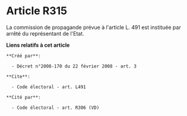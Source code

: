 # Article R315

La commission de propagande prévue à l'article L. 491 est instituée par arrêté du représentant de l'Etat.

**Liens relatifs à cet article**

	**Créé par**:

	  - Décret n°2008-170 du 22 février 2008 - art. 3

	**Cite**:

	  - Code électoral - art. L491

	**Cité par**:

	  - Code électoral - art. R306 (VD)
